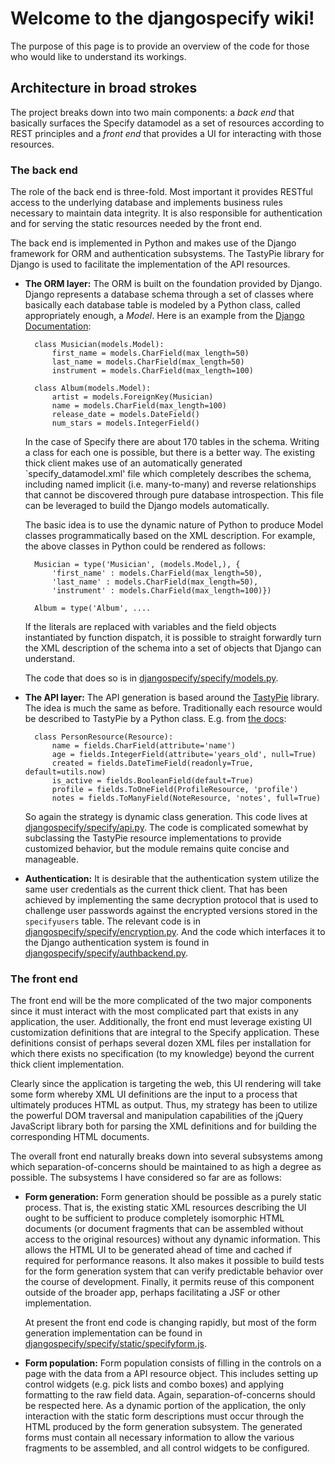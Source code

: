 # Welcome to the djangospecify wiki!

The purpose of this page is to provide an overview of the code for those who would like to understand its workings.

## Architecture in broad strokes

The project breaks down into two main components: a _back end_ that basically surfaces the Specify datamodel as a set of resources according to REST principles and a _front end_ that provides a UI for interacting with those resources.

### The back end

The role of the back end is three-fold. Most important it provides RESTful access to the underlying database and implements business rules necessary to maintain data integrity. It is also responsible for authentication and for serving the static resources needed by the front end.

The back end is implemented in Python and makes use of the Django framework for ORM and authentication subsystems. The TastyPie library for Django is used to facilitate the implementation of the API resources.

* **The ORM layer:**
    The ORM is built on the foundation provided by Django. Django represents a database schema through a set of classes where basically each database table is modeled by a Python class, called appropriately enough, a _Model_. Here is an example from the [Django Documentation](https://docs.djangoproject.com/en/1.3/topics/db/models/):

        class Musician(models.Model):
            first_name = models.CharField(max_length=50)
            last_name = models.CharField(max_length=50)
            instrument = models.CharField(max_length=100)

        class Album(models.Model):
            artist = models.ForeignKey(Musician)
            name = models.CharField(max_length=100)
            release_date = models.DateField()
            num_stars = models.IntegerField()

    In the case of Specify there are about 170 tables in the schema. Writing a class for each one is possible, but there is a better way. The existing thick client makes use of an automatically generated `specify_datamodel.xml' file which completely describes the schema, including named implicit (i.e. many-to-many) and reverse relationships that cannot be discovered through pure database introspection. This file can be leveraged to build the Django models automatically.

    The basic idea is to use the dynamic nature of Python to produce Model classes programmatically based on the XML description. For example, the above classes in Python could be rendered as follows:

        Musician = type('Musician', (models.Model,), {
            'first_name' : models.CharField(max_length=50),
            'last_name' : models.CharField(max_length=50),
            'instrument' : models.CharField(max_length=100)})

        Album = type('Album', ....

    If the literals are replaced with variables and the field objects instantiated by function dispatch, it is possible to straight forwardly turn the XML description of the schema into a set of objects that Django can understand.

    The code that does so is in [djangospecify/specify/models.py](https://github.com/benanhalt/djangospecify/blob/master/specify/models.py).

* **The API layer:**
    The API generation is based around the [TastyPie](https://github.com/toastdriven/django-tastypie) library. The idea is much the same as before. Traditionally each resource would be described to TastyPie by a Python class. E.g. from [the docs](http://django-tastypie.readthedocs.org/en/latest/fields.html):

        class PersonResource(Resource):
            name = fields.CharField(attribute='name')
            age = fields.IntegerField(attribute='years_old', null=True)
            created = fields.DateTimeField(readonly=True, default=utils.now)
            is_active = fields.BooleanField(default=True)
            profile = fields.ToOneField(ProfileResource, 'profile')
            notes = fields.ToManyField(NoteResource, 'notes', full=True)

    So again the strategy is dynamic class generation. This code lives at [djangospecify/specify/api.py](https://github.com/benanhalt/djangospecify/blob/master/specify/api.py). The code is complicated somewhat by subclassing the TastyPie resource implementations to provide customized behavior, but the module remains quite concise and manageable.

* **Authentication:**
     It is desirable that the authentication system utilize the same user credentials as the current thick client. That has been achieved by implementing the same decryption protocol that is used to challenge user passwords against the encrypted versions stored in the `specifyusers` table. The relevant code is in [djangospecify/specify/encryption.py](https://github.com/benanhalt/djangospecify/blob/master/specify/encryption.py). And the code which interfaces it to the Django authentication system is found in [djangospecify/specify/authbackend.py](https://github.com/benanhalt/djangospecify/blob/master/specify/authbackend.py).

### The front end

The front end will be the more complicated of the two major components since it must interact with the most complicated part that exists in any application, the user. Additionally, the front end must leverage existing UI customization definitions that are integral to the Specify application. These definitions consist of perhaps several dozen XML files per installation for which there exists no specification (to my knowledge) beyond the current thick client implementation.

Clearly since the application is targeting the web, this UI rendering will take some form whereby XML UI definitions are the input to a process that ultimately produces HTML as output. Thus, my strategy has been to utilize the powerful DOM traversal and manipulation capabilities of the jQuery JavaScript library both for parsing the XML definitions and for building the corresponding HTML documents.

The overall front end naturally breaks down into several subsystems among which separation-of-concerns should be maintained to as high a degree as possible. The subsystems I have considered so far are as follows:

* **Form generation:**
    Form generation should be possible as a purely static process. That is, the existing static XML resources describing the UI ought to be sufficient to produce completely isomorphic HTML documents (or document fragments that can be assembled without access to the original resources) without any dynamic information. This allows the HTML UI to be generated ahead of time and cached if required for performance reasons. It also makes it possible to build tests for the form generation system that can verify predictable behavior over the course of development. Finally, it permits reuse of this component outside of the broader app, perhaps facilitating a JSF or other implementation.

    At present the front end code is changing rapidly, but most of the form generation implementation can be found in [djangospecify/specify/static/specifyform.js](https://github.com/benanhalt/djangospecify/blob/master/specify/static/specifyform.js).

* **Form population:**
    Form population consists of filling in the controls on a page with the data from a API resource object. This includes setting up control widgets (e.g. pick lists and combo boxes) and applying formatting to the raw field data. Again, separation-of-concerns should be respected here. As a dynamic portion of the application, the only interaction with the static form descriptions must occur through the HTML produced by the form generation subsystem. The generated forms must contain all necessary information to allow the various fragments to be assembled, and all control widgets to be configured.
